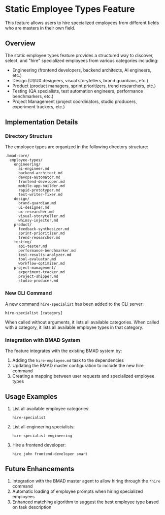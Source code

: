 # Static Employee Types Feature

This feature allows users to hire specialized employees from different fields who are masters in their own field.

## Overview

The static employee types feature provides a structured way to discover, select, and "hire" specialized employees from various categories including:
- Engineering (frontend developers, backend architects, AI engineers, etc.)
- Design (UI/UX designers, visual storytellers, brand guardians, etc.)
- Product (product managers, sprint prioritizers, trend researchers, etc.)
- Testing (QA specialists, test automation engineers, performance benchmarkers, etc.)
- Project Management (project coordinators, studio producers, experiment trackers, etc.)

## Implementation Details

### Directory Structure

The employee types are organized in the following directory structure:
```
.bmad-core/
  employee-types/
    engineering/
      ai-engineer.md
      backend-architect.md
      devops-automator.md
      frontend-developer.md
      mobile-app-builder.md
      rapid-prototyper.md
      test-writer-fixer.md
    design/
      brand-guardian.md
      ui-designer.md
      ux-researcher.md
      visual-storyteller.md
      whimsy-injector.md
    product/
      feedback-synthesizer.md
      sprint-prioritizer.md
      trend-researcher.md
    testing/
      api-tester.md
      performance-benchmarker.md
      test-results-analyzer.md
      tool-evaluator.md
      workflow-optimizer.md
    project-management/
      experiment-tracker.md
      project-shipper.md
      studio-producer.md
```

### New CLI Command

A new command `hire-specialist` has been added to the CLI server:

```
hire-specialist [category]
```

When called without arguments, it lists all available categories. When called with a category, it lists all available employee types in that category.

### Integration with BMAD System

The feature integrates with the existing BMAD system by:
1. Adding the `hire-employee.md` task to the dependencies
2. Updating the BMAD master configuration to include the new hire command
3. Creating a mapping between user requests and specialized employee types

## Usage Examples

1. List all available employee categories:
   ```
   hire-specialist
   ```

2. List all engineering specialists:
   ```
   hire-specialist engineering
   ```

3. Hire a frontend developer:
   ```
   hire john frontend-developer smart
   ```

## Future Enhancements

1. Integration with the BMAD master agent to allow hiring through the `*hire` command
2. Automatic loading of employee prompts when hiring specialized employees
3. Enhanced matching algorithm to suggest the best employee type based on task description
